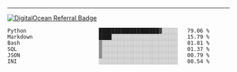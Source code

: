 ---
[![DigitalOcean Referral Badge](https://web-platforms.sfo2.digitaloceanspaces.com/WWW/Badge%203.svg)](https://www.digitalocean.com/?refcode=37fa54d82492&utm_campaign=Referral_Invite&utm_medium=Referral_Program&utm_source=badge)

<!--START_SECTION:waka-->

```text
Python                       ███████████████████▓░░░░░   79.06 %
Markdown                     ████░░░░░░░░░░░░░░░░░░░░░   15.79 %
Bash                         ▒░░░░░░░░░░░░░░░░░░░░░░░░   01.81 %
SQL                          ▒░░░░░░░░░░░░░░░░░░░░░░░░   01.37 %
JSON                         ▒░░░░░░░░░░░░░░░░░░░░░░░░   00.79 %
INI                          ░░░░░░░░░░░░░░░░░░░░░░░░░   00.54 %
```

<!--END_SECTION:waka-->


[linkedin]: https://www.linkedin.com/in/mohamed-elh/

